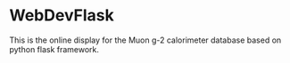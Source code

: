 # WebDevFlask

This is the online display for the Muon g-2 calorimeter database based on python flask framework.

